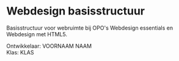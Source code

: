 # Webdesign basisstructuur
Basisstructuur voor webruimte bij OPO's Webdesign essentials en Webdesign met HTML5.

Ontwikkelaar: VOORNAAM NAAM  
Klas: KLAS
